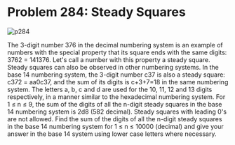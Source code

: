 # Problem 284: Steady Squares

![p284](img/284.gif)

The 3-digit number 376 in the decimal numbering system is an example of
numbers with the special property that its square ends with the same
digits: 3762 = 141376. Let's call a number with this property a steady
square. Steady squares can also be observed in other numbering systems.
In the base 14 numbering system, the 3-digit number c37 is also a steady
square: c372 = aa0c37, and the sum of its digits is c+3+7=18 in the same
numbering system. The letters a, b, c and d are used for the 10, 11, 12
and 13 digits respectively, in a manner similar to the hexadecimal
numbering system. For 1 ≤ n ≤ 9, the sum of the digits of all the
n-digit steady squares in the base 14 numbering system is 2d8 (582
decimal). Steady squares with leading 0's are not allowed. Find the sum
of the digits of all the n-digit steady squares in the base 14 numbering
system for 1 ≤ n ≤ 10000 (decimal) and give your answer in the base 14
system using lower case letters where necessary.